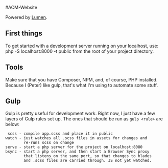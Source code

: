 #ACM-Website

Powered by [Lumen](https://lumen.laravel.com).

## First things

To get started with a development server running on your localhost, use:
    php -S localhost:8000 -t public
from the root of your project directory.

## Tools

Make sure that you have Composer, NPM, and, of course, PHP installed. Because I (Peter) like gulp, that's what I'm using to automate some stuff.


## Gulp

Gulp is pretty useful for development work. Right now, I just have a few layers of Gulp rules set up. The ones that should be run as `gulp <rule>` are below:

     scss - compile app.scss and place it in public
    watch - just watches all .scss files in assets for changes and
            re-runs scss on change
    serve - start a php server for the project on localhost:8080
    bsync - start a php server, and then start a Browser Sync proxy
            that listens on the same port, so that changes to blades
            and .scss files are carried through. JS not yet watched.
